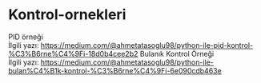 # Kontrol-ornekleri
PID örneği<br>
İlgili yazı: https://medium.com/@ahmetatasoglu98/python-ile-pid-kontrol-%C3%B6rne%C4%9Fi-18d0b4cee2b2
Bulanık Kontrol Örneği<br>
İlgili yazı: https://medium.com/@ahmetatasoglu98/python-ile-bulan%C4%B1k-kontrol-%C3%B6rne%C4%9Fi-6e090cdb463e
